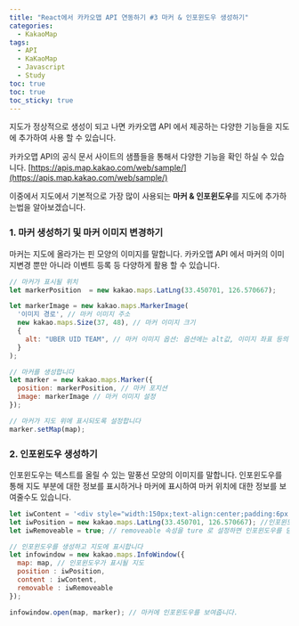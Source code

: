 ```yaml
---
title: "React에서 카카오맵 API 연동하기 #3 마커 & 인포윈도우 생성하기"
categories:
  - KakaoMap
tags:
  - API
  - KaKaoMap
  - Javascript
  - Study
toc: true
toc: true
toc_sticky: true
---
```


지도가 정상적으로 생성이 되고 나면 카카오맵 API 에서 제공하는 다양한 기능들을 지도에 추가하여 사용 할 수 있습니다.

카카오맵 API의 공식 문서 사이트의 샘플들을 통해서 다양한 기능을 확인 하실 수 있습니다.
[https://apis.map.kakao.com/web/sample/](https://apis.map.kakao.com/web/sample/)

이중에서 지도에서 기본적으로 가장 많이 사용되는 **마커 & 인포윈도우**를 지도에 추가하는법을 알아보겠습니다.

### 1. 마커 생성하기 및 마커 이미지 변경하기
마커는 지도에 올라가는 핀 모양의 이미지를 말합니다. 카카오맵 API 에서 마커의 이미지변경 뿐만 아니라 이벤트 등록 등 다양하게 활용 할 수 있습니다.

```javascript
// 마커가 표시될 위치
let markerPosition  = new kakao.maps.LatLng(33.450701, 126.570667);

let markerImage = new kakao.maps.MarkerImage(
  '이미지 경로', // 마커 이미지 주소
  new kakao.maps.Size(37, 48), // 마커 이미지 크기
  {
    alt: "UBER UID TEAM", // 마커 이미지 옵션: 옵션에는 alt값, 이미지 좌표 등의 다양한 옵션들을 적용 할 수 있습니다.
  }
);

// 마커를 생성합니다
let marker = new kakao.maps.Marker({
  position: markerPosition, // 마커 포지션
  image: markerImage // 마커 이미지 설정
});

// 마커가 지도 위에 표시되도록 설정합니다
marker.setMap(map);
```

### 2. 인포윈도우 생성하기
인포윈도우는 텍스트를 올릴 수 있는 말풍선 모양의 이미지를 말합니다. 인포윈도우를 통해 지도 부분에 대한 정보를 표시하거나 마커에 표시하여 마커 위치에 대한 정보를 보여줄수도 있습니다.

```javascript
let iwContent = '<div style="width:150px;text-align:center;padding:6px 0;">텍스트</div>'; // 인포윈도우에 표출될 내용으로 HTML 문자열이나 document element가 가능합니다
let iwPosition = new kakao.maps.LatLng(33.450701, 126.570667); //인포윈도우 표시 위치입니다
let iwRemoveable = true; // removeable 속성을 ture 로 설정하면 인포윈도우를 닫을 수 있는 x버튼이 표시됩니다

// 인포윈도우를 생성하고 지도에 표시합니다
let infowindow = new kakao.maps.InfoWindow({
  map: map, // 인포윈도우가 표시될 지도
  position : iwPosition,
  content : iwContent,
  removable : iwRemoveable
});

infowindow.open(map, marker); // 마커에 인포윈도우를 보여줍니다.
```